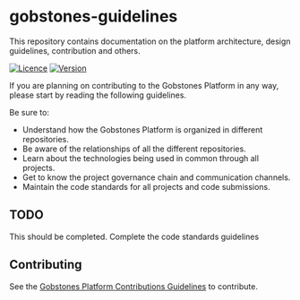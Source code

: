 # gobstones-guidelines

This repository contains documentation on the platform architecture, design guidelines, contribution and others.

[![Licence](https://img.shields.io/github/license/gobstones/gobstones-guidelines?style=plastic&label=License&logo=open-source-initiative&logoColor=white&color=olivegreen)](https://github.com/gobstones/gobstones-guidelines/blob/main/LICENSE) [![Version](https://img.shields.io/github/v/tag/gobstones/gobstones-guidelines?color=crimson&label=Version&logo=git-lfs&logoColor=white&sort=semver&style=plastic)](https://github.com/gobstones/gobstones-guidelines)

If you are planning on contributing to the Gobstones Platform in any way, please start by reading the following guidelines.

Be sure to:
* Understand how the Gobstones Platform is organized in different repositories.
* Be aware of the relationships of all the different repositories.
* Learn about the technologies being used in common through all projects.
* Get to know the project governance chain and communication channels.
* Maintain the code standards for all projects and code submissions.

## TODO
This should be completed.
Complete the code standards guidelines


## Contributing

See the [Gobstones Platform Contributions Guidelines](https://github.com/gobstones/gobstones-guidelines) to contribute.
